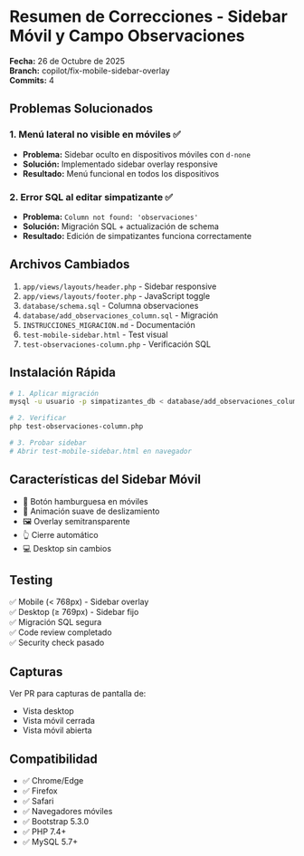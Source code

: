 # Resumen de Correcciones - Sidebar Móvil y Campo Observaciones

**Fecha:** 26 de Octubre de 2025  
**Branch:** copilot/fix-mobile-sidebar-overlay  
**Commits:** 4

## Problemas Solucionados

### 1. Menú lateral no visible en móviles ✅
- **Problema:** Sidebar oculto en dispositivos móviles con `d-none`
- **Solución:** Implementado sidebar overlay responsive
- **Resultado:** Menú funcional en todos los dispositivos

### 2. Error SQL al editar simpatizante ✅
- **Problema:** `Column not found: 'observaciones'`
- **Solución:** Migración SQL + actualización de schema
- **Resultado:** Edición de simpatizantes funciona correctamente

## Archivos Cambiados

1. `app/views/layouts/header.php` - Sidebar responsive
2. `app/views/layouts/footer.php` - JavaScript toggle
3. `database/schema.sql` - Columna observaciones
4. `database/add_observaciones_column.sql` - Migración
5. `INSTRUCCIONES_MIGRACION.md` - Documentación
6. `test-mobile-sidebar.html` - Test visual
7. `test-observaciones-column.php` - Verificación SQL

## Instalación Rápida

```bash
# 1. Aplicar migración
mysql -u usuario -p simpatizantes_db < database/add_observaciones_column.sql

# 2. Verificar
php test-observaciones-column.php

# 3. Probar sidebar
# Abrir test-mobile-sidebar.html en navegador
```

## Características del Sidebar Móvil

- 📱 Botón hamburguesa en móviles
- 🎨 Animación suave de deslizamiento
- 🖼️ Overlay semitransparente
- 👆 Cierre automático
- 💻 Desktop sin cambios

## Testing

✅ Mobile (< 768px) - Sidebar overlay  
✅ Desktop (≥ 769px) - Sidebar fijo  
✅ Migración SQL segura  
✅ Code review completado  
✅ Security check pasado  

## Capturas

Ver PR para capturas de pantalla de:
- Vista desktop
- Vista móvil cerrada
- Vista móvil abierta

## Compatibilidad

- ✅ Chrome/Edge
- ✅ Firefox
- ✅ Safari
- ✅ Navegadores móviles
- ✅ Bootstrap 5.3.0
- ✅ PHP 7.4+
- ✅ MySQL 5.7+
